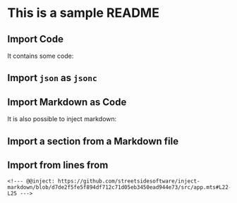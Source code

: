 # This is a sample README

## Import Code

It contains some code:

<!--- @@inject: code.ts --->

## Import `json` as `jsonc`

<!--- @@inject-code: sample.json#lang=jsonc --->

## Import Markdown as Code

It is also possible to inject markdown:

<!--- @@inject-code: example.md --->

## Import a section from a Markdown file

<!--- @@inject: chapters.md#Chapter 3: Directives --->

## Import from lines from

```
<!--- @@inject: https://github.com/streetsidesoftware/inject-markdown/blob/d7de2f5fe5f894df712c71d05eb3450ead944e73/src/app.mts#L22-L25 --->
```

<!--- @@inject: https://raw.githubusercontent.com/streetsidesoftware/inject-markdown/d7de2f5f/src/app.mts#L22-L25 --->
